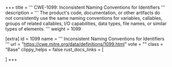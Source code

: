 +++
title = '''
CWE-1099: Inconsistent Naming Conventions for Identifiers
'''
description	= '''
The product's code, documentation, or other artifacts do not consistently use the same naming conventions for variables, callables, groups of related callables, I/O capabilities, data types, file names, or similar types of elements.
'''
weight = 1099

[extra]
id = 1099
name = '''
Inconsistent Naming Conventions for Identifiers
'''
url = "https://cwe.mitre.org/data/definitions/1099.html"
vote = ""
class = "Base"
clippy_helps = false
rust_docs_links = [
	
]
+++
